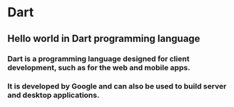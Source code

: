 # Dart
## Hello world in Dart programming language

### Dart is a programming language designed for client development, such as for the web and mobile apps.

### It is developed by Google and can also be used to build server and desktop applications.